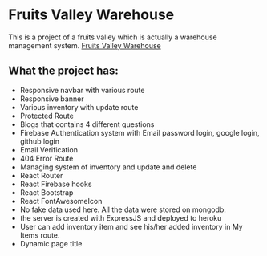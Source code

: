 # Fruits Valley Warehouse

This is a project of a fruits valley which is actually a warehouse management system. [Fruits Valley Warehouse](https://fruits-valley-warehouse-e6b92.web.app/)

## What the project has:

* Responsive navbar with various route
* Responsive banner
* Various inventory with update route
* Protected Route
* Blogs that contains 4 different questions
* Firebase Authentication system with Email password login, google login, github login
* Email Verification
* 404 Error Route
* Managing system of inventory and update and delete
* React Router
* React Firebase hooks
* React Bootstrap
* React FontAwesomeIcon
* No fake data used here. All the data were stored on mongodb.
* the server is created with ExpressJS and deployed to heroku
* User can add inventory item and see his/her added inventory in My Items route. 
* Dynamic page title
